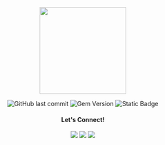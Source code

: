 <div align="center">
  <img src="https://github.com/user-attachments/assets/dead9373-f25c-4bc0-b26a-4bb211fd74d7" style="width: 200px" />

  ![GitHub last commit](https://img.shields.io/github/last-commit/Dav1s-Ops/dw-blog-v3?style=plastic&color=0DAE5E)
  ![Gem Version](https://img.shields.io/badge/rails-7.2.2-blue?style=plastic)
  ![Static Badge](https://img.shields.io/badge/tests-passing-green?style=plastic&color=0DAE5E)

  #### Let's Connect!
  <a target="_blank" href="https://www.linkedin.com/in/davis-weimer/" rel="noopener noreferrer"><img src="https://img.shields.io/badge/-LinkedIn-303030?style=for-the-badge&logo=Linkedin&logoColor=0DAE5E"></img></a>
  <a target="_blank" href="mailto:davisweimer@gmail.com" rel="noopener noreferrer"><img src="https://img.shields.io/badge/-Gmail-303030?style=for-the-badge&logo=Gmail&logoColor=0DAE5E"></img></a>
  <a target="_blank" href="https://www.dw-portfolio.com/" rel="noopener noreferrer"><img src="https://img.shields.io/badge/-Portfolio-303030?style=for-the-badge&logo=Vercel&logoColor=0DAE5E"></img></a>
</div>
